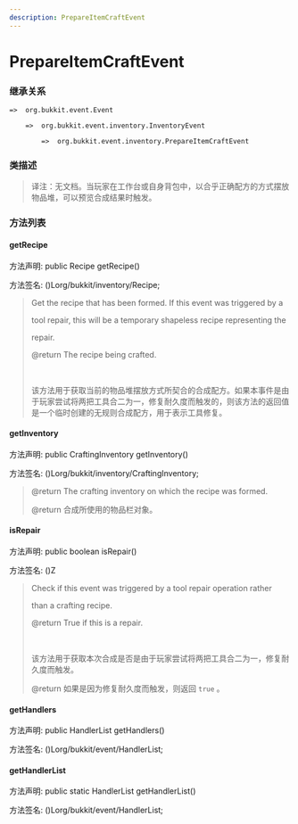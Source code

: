 ```yaml
---
description: PrepareItemCraftEvent
---
```


# PrepareItemCraftEvent

### 继承关系

    =>  org.bukkit.event.Event

        =>  org.bukkit.event.inventory.InventoryEvent

            =>  org.bukkit.event.inventory.PrepareItemCraftEvent

### 类描述

> 译注：无文档。当玩家在工作台或自身背包中，以合乎正确配方的方式摆放物品堆，可以预览合成结果时触发。

### 方法列表

#### getRecipe

方法声明: public Recipe getRecipe()

方法签名: ()Lorg/bukkit/inventory/Recipe;

> Get the recipe that has been formed. If this event was triggered by a
> 
> tool repair, this will be a temporary shapeless recipe representing the
> 
> repair.
> 
> @return The recipe being crafted.
> 
> <br>
> 
> 该方法用于获取当前的物品堆摆放方式所契合的合成配方。如果本事件是由于玩家尝试将两把工具合二为一，修复耐久度而触发的，则该方法的返回值是一个临时创建的无规则合成配方，用于表示工具修复。

#### getInventory

方法声明: public CraftingInventory getInventory()

方法签名: ()Lorg/bukkit/inventory/CraftingInventory;

> @return The crafting inventory on which the recipe was formed.
> 
> @return 合成所使用的物品栏对象。

#### isRepair

方法声明: public boolean isRepair()

方法签名: ()Z

> Check if this event was triggered by a tool repair operation rather
> 
> than a crafting recipe.
> 
> @return True if this is a repair.
> 
> <br>
> 
> 该方法用于获取本次合成是否是由于玩家尝试将两把工具合二为一，修复耐久度而触发。
> 
> @return 如果是因为修复耐久度而触发，则返回 `true` 。

#### getHandlers

方法声明: public HandlerList getHandlers()

方法签名: ()Lorg/bukkit/event/HandlerList;

#### getHandlerList

方法声明: public static HandlerList getHandlerList()

方法签名: ()Lorg/bukkit/event/HandlerList;